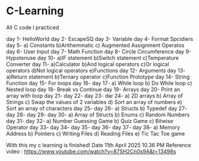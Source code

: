 # C-Learning
All C code I practiced

day 1-  HelloWorld
day 2-  EscapeSQ
day 3-  Variable
day 4-  Format Spcidiers
day 5-  a) Constants 
        b)Arithemmatic
        c) Augmented Assignment Operatos
day 6-  User Input
day 7-  Math Function
day 8-  Circle Circumference
day 9-  Hypotenuse
day 10- a)IF statement
        b)Switch statement
        c)Temperature Converter
day 11- a)Calculator
        b)And logical operators
        c)Or logical operators
        d)Not logical operators
        e)Functions
day 12- Arguments
day 13- a)Return statement
        b)Ternary operator
        c)Function Prototype
day 14- String Function
day 15- For loops
day 16- 
day 17- a) While loop
        b) Do While loop
        c) Nested loop
day 18- Break vs Continue
day 19- Arrays
day 20- Print an array with loop
day 21-
day 22-
day 23-
dar 24- a) 2D arrays
        b) Array of Strings
        c) Swap the values of 2 variables
        d) Sort an array of numbers
        e) Sort an array of characters
day 25- 
day 26- a) Structs
        b) Typedef
day 27-
day 28-
day 29-
day 30- a) Array of Structs
        b) Enums
        c) Random Numbers
day 31-
day 32- a) Number Guessing Game
        b) Quiz Game
        c) Bitwise Operator
day 33-
day 34-
day 35-
day 36-
day 37-
day 38- a) Memory Address
        b) Pointers
        c) Writing Files
        d) Reading Files
        e) Tic Tac Toe game


With this my c learning is finished!
Date 11th April 2025 10.36 PM
Reference video : https://www.youtube.com/watch?v=87SH2Cn0s9A&t=13498s
